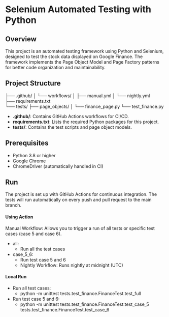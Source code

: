 # Selenium Automated Testing with Python

## Overview

This project is an automated testing framework using Python and Selenium, designed to test the stock data displayed on Google Finance. The framework implements the Page Object Model and Page Factory patterns for better code organization and maintainability.

## Project Structure

├── .github/ │ └── workflows/ │ ├── manual.yml │ └── nightly.yml   
├── requirements.txt    
└── tests/ ├── page_objects/ │ └── finance_page.py └── test_finance.py   

- **.github/**: Contains GitHub Actions workflows for CI/CD.
- **requirements.txt**: Lists the required Python packages for this project.
- **tests/**: Contains the test scripts and page object models.

## Prerequisites

- Python 3.8 or higher
- Google Chrome
- ChromeDriver (automatically handled in CI)

## Run
The project is set up with GitHub Actions for continuous integration. The tests will run automatically on every push and pull request to the main branch.
#### Using Action
Manual Workflow: Allows you to trigger a run of all tests or specific test cases (case 5 and case 6).
- all:
  - Run all the test cases
- case_5_6:
  - Run test case 5 and 6
  - Nightly Workflow: Runs nightly at midnight (UTC)

#### Local Run
- Run all test cases:
  - python -m unittest tests.test_finance.FinanceTest.test_full
- Run test case 5 and 6:
  - python -m unittest tests.test_finance.FinanceTest.test_case_5 tests.test_finance.FinanceTest.test_case_6
